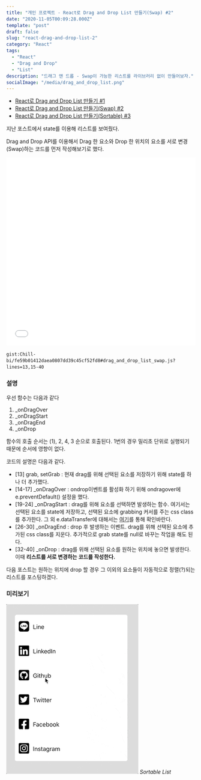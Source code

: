 ```yaml
---
title: "개인 프로젝트 - React로 Drag and Drop List 만들기(Swap) #2"
date: "2020-11-05T00:09:28.000Z"
template: "post"
draft: false
slug: "react-drag-and-drop-list-2"
category: "React"
tags:
  - "React"
  - "Drag and Drop"
  - "List"
description: "드래그 앤 드롭 - Swap이 가능한 리스트를 라이브러리 없이 만들어보자."
socialImage: "/media/drag_and_drop_list.png"
---
```


- [React로 Drag and Drop List 만들기 #1](/posts/react-drag-and-drop-list)
- [React로 Drag and Drop List 만들기(Swap) #2](/posts/react-drag-and-drop-list-2)
- [React로 Drag and Drop List 만들기(Sortable) #3](/posts/react-drag-and-drop-list-sortable)

지난 포스트에서 state를 이용해 리스트를 보여줬다.

Drag and Drop API를 이용해서 Drag 한 요소와 Drop 한 위치의 요소를 서로 변경(Swap)하는 코드를 먼저 작성해보기로 했다.

<iframe width="100%" height="500" style="display:block" src="//jsfiddle.net/Chill_bi/vt3c802w/62/embedded/js,result/dark/" allowfullscreen="allowfullscreen" allowpaymentrequest frameborder="0"></iframe>

`gist:Chill-bi/fe59b01412daea0807dd39c45cf52fd8#drag_and_drop_list_swap.js?lines=13,15-40`

### 설명
우선 함수는 다음과 같다

1. _onDragOver
2. _onDragStart
3. _onDragEnd
4. _onDrop

함수의 호출 순서는 (1), 2, 4, 3 순으로 호출된다. 1번의 경우 밀리초 단위로 실행되기 때문에 순서에 영향이 없다.

코드의 설명은 다음과 같다. 

- [13] grab, setGrab : 현재 drag를 위해 선택된 요소를 저장하기 위해 state를 하나 더 추가했다.
- [14-17] _onDragOver :  ondrop이벤트를 활성화 하기 위해 ondragover에 e.preventDefault() 설정을 했다.
- [19-24] _onDragStart : drag를 위해 요소를 선택하면 발생하는 함수. 여기서는 선택된 요소를 state에 저장하고, 선택된 요소에 grabbing 커서를 주는 css class를 추가한다. 그 외 e.dataTransfer에 대해서는 [여기](https://developer.mozilla.org/ko/docs/Web/API/DataTransfer)를 통해 확인바란다.
- [26-30] _onDragEnd : drop 후 발생하는 이벤트. drag를 위해 선택된 요소에 추가된 css class를 지운다. 추가적으로 grab state를 null로 바꾸는 작업을 해도 된다.
- [32-40] _onDrop : drag를 위해 선택된 요소를 원하는 위치에 놓으면 발생한다. 이때 **리스트를 서로 변경하는 코드를 작성한다.**

다음 포스트는 원하는 위치에 drop 할 경우 그 이외의 요소들이 자동적으로 정렬(?)되는 리스트를 포스팅하겠다.

### 미리보기
![drag_and_drop_list_sortable.gif](/media/drag_and_drop_list_sortable.gif) *Sortable List*